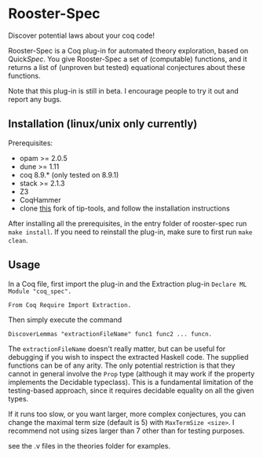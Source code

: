 # Rooster-Spec
Discover potential laws about your coq code!

Rooster-Spec is a Coq plug-in for automated theory exploration, based on Quick*Spec*. You give Rooster-Spec a set of (computable) functions, and it returns a list of (unproven but tested) equational conjectures about these functions.

Note that this plug-in is still in beta. I encourage people to try it out and report any bugs.

## Installation (linux/unix only currently)

Prerequisites:

- opam >= 2.0.5
- dune >= 1.11
- coq 8.9.* (only tested on 8.9.1)
- stack >= 2.1.3
- Z3
- CoqHammer
- clone [this](https://github.com/mikkelmilo/tip-tools) fork of tip-tools, and follow the installation instructions

After installing all the prerequisites, in the entry folder of rooster-spec run `make install`. If you need to reinstall the plug-in, make sure to first run `make clean`.

## Usage

In a Coq file, first import the plug-in and the Extraction plug-in
`Declare ML Module "coq_spec".`

`From Coq Require Import Extraction.`

Then simply execute the command

`DiscoverLemmas "extractionFileName" func1 func2 ... funcn.`

The `extractionFileName` doesn't really matter, but can be useful for debugging if you wish to inspect the extracted Haskell code. The supplied functions can be of any arity. The only potential restriction is that they cannot in general involve the `Prop` type (although it may work if the property implements the Decidable typeclass). This is a fundamental limitation of the testing-based approach, since it requires decidable equality on all the given types.  

If it runs too slow, or you want larger, more complex conjectures, you can change the maximal term size (default is 5) with `MaxTermSize <size>`. I recommend not using sizes larger than 7 other than for testing purposes.

see the .v files in the theories folder for examples.
